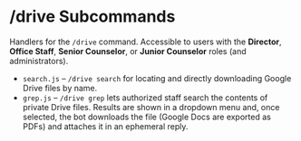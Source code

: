 # /drive Subcommands

Handlers for the `/drive` command. Accessible to users with the **Director**, **Office Staff**, **Senior Counselor**, or **Junior Counselor** roles (and administrators).

- `search.js` – `/drive search` for locating and directly downloading Google Drive files by name.
- `grep.js` – `/drive grep` lets authorized staff search the contents of private Drive files. Results are shown in a dropdown menu and, once selected, the bot downloads the file (Google Docs are exported as PDFs) and attaches it in an ephemeral reply.
